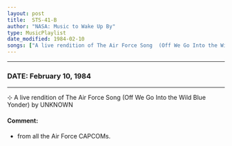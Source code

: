 ```yaml
---
layout: post
title:  STS-41-B
author: "NASA: Music to Wake Up By"
type: MusicPlaylist
date_modified: 1984-02-10
songs: ["A live rendition of The Air Force Song  (Off We Go Into the Wild Blue Yonder) by UNKNOWN"]
---
```


----
### DATE: February 10, 1984
----
⊹ A live rendition of The Air Force Song  (Off We Go Into the Wild Blue Yonder) by UNKNOWN

#### Comment:
* from all the Air Force CAPCOMs.



<br/>
<center>
	<a target="_blank"
	   href="https://twitter.com/intent/tweet?hashtags=Space,NASA,Playlist,NASAWakeupCalls,SpaceProgram&text={{ page.author}}, '{{ page.songs.first }}' {{ page.title }}, {{ page.date | date: '%B %d, %Y' }}. {{ site.url }}{{ page.url }} @nasawakeupcalls">
	   <i class="fab fa-twitter" alt="Tweet this page" style="font-size: 1.3em;"></i>
	</a>
	&nbsp; 	<i class="fas fa-user-astronaut" style="font-size: 1.5em;"></i> &nbsp;
    <a type="amzn" search="'A live rendition of The Air Force Song  (Off We Go Into the Wild Blue Yonder) by UNKNOWN'" category="popular music">
        <i class="fab fa-amazon" style="font-size: 1.3em;"></i>
    </a>
</center>
